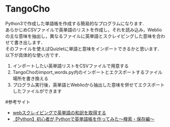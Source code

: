 # TangoCho
Python3で作成した単語帳を作成する簡易的なプログラムになります.  
あらかじめCSVファイルで英単語のリストを作成し，それを読み込み，Weblioの主な意味を抽出し，異なるファイルに英単語とスクレイピングした意味を合わせて書き出します．  
そのファイルを使えばQuizletに単語と意味をインポートできるかと思います．以下が具体的な使い方です．  

1. インポートしたい英単語リストをCSVファイルで用意する  
1. TangoChoのimport_words.py内のインポートとエクスポートするファイル場所を書き換える  
1. プログラム実行後，英単語とWeblioから抽出した意味を併せてエクスポートしたファイルができます  

#参考サイト
- [webスクレイピングで英単語の和訳を取得する](https://kazzstorage.com/scraping-spell/)
- [【Python】初心者が Pythonで英単語帳を作ってみた〜検索・保存編〜](https://py-memo.com/python/english-wordbook-part1/)
